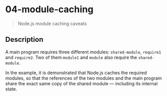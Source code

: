 # 04-module-caching
> Node.js module caching caveats

## Description
A main program requires three different modules: `shared-module`, `require1` and `require2`. Two of them `module1` and `module` also require the `shared-module`.

In the example, it is demonstrated that Node.js caches the required modules, so that the references of the two modules and the main program share the exact same copy of the shared module &mdash; including its internal state.
